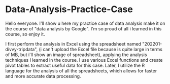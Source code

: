 # Data-Analysis-Practice-Case
Hello everyone. I'll show u here my practice case of data analysis make it on the course of "data analysis by Google". I'm so proud of all i learned in this course, so enjoy it.

I first perform the analysis in Excel using the spreadsheet named "202201-divvy-tripdata", (i can't upload the Excel file because is quite large in terms of MB, but i'll show an image of spreadsheet), applying the analysis techniques I learned in the course. I use various Excel functions and create pivot tables to extract useful data for this case. Later, I utilize the R language for the analysis of all the spreadsheets, which allows for faster and more accurate data processing.
